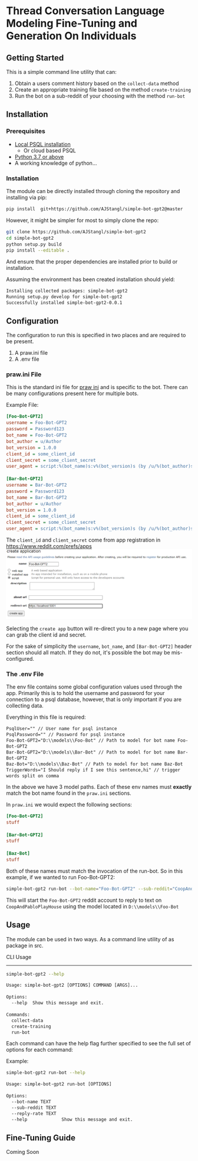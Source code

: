Thread Conversation Language Modeling Fine-Tuning and Generation On Individuals
===

Getting Started
---

This is a simple command line utility that can:

1. Obtain a users comment history based on the `collect-data` method
2. Create an appropriate training file based on the method `create-training`
3. Run the bot on a sub-reddit of your choosing with the method `run-bot`

Installation
---

### Prerequisites

- [Local PSQL installation](https://www.postgresql.org/download/windows/)
    - Or cloud based PSQL
- [Python 3.7 or above](https://www.python.org/downloads/)
- A working knowledge of python...

### Installation

The module can be directly installed through cloning the repository and installing via pip:

```bash
pip install  git+https://github.com/AJStangl/simple-bot-gpt2@master
``` 

However, it might be simpler for most to simply clone the repo:

```bash
git clone https://github.com/AJStangl/simple-bot-gpt2
cd simple-bot-gpt2
python setup.py build
pip install --editable .
```

And ensure that the proper dependencies are installed prior to build or installation.

Assuming the environment has been created installation should yield:

    Installing collected packages: simple-bot-gpt2
    Running setup.py develop for simple-bot-gpt2
    Successfully installed simple-bot-gpt2-0.0.1

Configuration
---

The configuration to run this is specified in two places and are required to be present.

1. A praw.ini file
2. A .env file

### praw.ini File

This is the standard ini file
for [praw ini](https://praw.readthedocs.io/en/stable/getting_started/configuration/prawini.html)
and is specific to the bot. There can be many configurations present here for multiple bots.

Example File:

```ini
[Foo-Bot-GPT2]
username = Foo-Bot-GPT2
password = Password123
bot_name = Foo-Bot-GPT2
bot_author = u/Author
bot_version = 1.0.0
client_id = some_client_id
client_secret = some_client_secret
user_agent = script:%(bot_name)s:v%(bot_version)s (by /u/%(bot_author)s)

[Bar-Bot-GPT2]
username = Bar-Bot-GPT2
password = Password123
bot_name = Bar-Bot-GPT2
bot_author = u/Author
bot_version = 1.0.0
client_id = some_client_id
client_secret = some_client_secret
user_agent = script:%(bot_name)s:v%(bot_version)s (by /u/%(bot_author)s)
```

The `client_id` and `client_secret` come from app registration in https://www.reddit.com/prefs/apps
![img.png](img.png)

Selecting the `create app` button will re-direct you to a new page where you can grab the client id and secret.

For the sake of simplicity the `username`, `bot_name`, and `[Bar-Bot-GPT2]` header section should all match. If they do
not, it's possible the bot may be mis-configured.

### The .env File

The env file contains some global configuration values used through the app. Primarily this is to hold the
username and password for your connection to a psql database, however, that is only important if you are collecting
data.

Everything in this file is required:

```env
PsqlUser="" // User name for psql instance
PsqlPassword="" // Password for psql instance
Foo-Bot-GPT2="D:\\models\\Foo-Bot" // Path to model for bot name Foo-Bot-GPT2
Bar-Bot-GPT2="D:\\models\\Bar-Bot" // Path to model for bot name Bar-Bot-GPT2
Baz-Bot="D:\\models\\Baz-Bot" // Path to model for bot name Baz-Bot
TriggerWords="I Should reply if I see this sentence,hi" // trigger words split on comma   
```

In the above we have 3 model paths. Each of these env names must **exactly** match the bot name found in the `praw.ini` sections.

In `praw.ini` we would expect the following sections:

```ini
[Foo-Bot-GPT2]
stuff

[Bar-Bot-GPT2]
stuff

[Baz-Bot]
stuff 
```

Both of these names must match the invocation of the run-bot. So in this example, if we wanted to run Foo-Bot-GPT2:

```bash
simple-bot-gpt2 run-bot --bot-name="Foo-Bot-GPT2" --sub-reddit="CoopAndPabloPlayHouse" --reply-rate="9000"
```

This will start the `Foo-Bot-GPT2` reddit account to reply to text on `CoopAndPabloPlayHouse` using the model
located in `D:\\models\\Foo-Bot`


Usage
---

The module can be used in two ways. As a command line utility of as package in src.

CLI Usage
___

```bash
simple-bot-gpt2 --help
```

```
Usage: simple-bot-gpt2 [OPTIONS] COMMAND [ARGS]...

Options:
  --help  Show this message and exit.

Commands:
  collect-data
  create-training
  run-bot
```

Each command can have the help flag further specified to see the full set of options for each command:

Example:

```bash
simple-bot-gpt2 run-bot --help
```

```
Usage: simple-bot-gpt2 run-bot [OPTIONS]

Options:
  --bot-name TEXT
  --sub-reddit TEXT
  --reply-rate TEXT
  --help             Show this message and exit.
```


Fine-Tuning Guide
---

Coming Soon